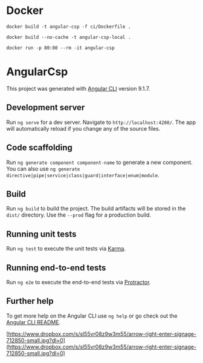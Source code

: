 # Docker

```
docker build -t angular-csp -f ci/Dockerfile .
```

```
docker build --no-cache -t angular-csp-local .
```

```
docker run -p 80:80 --rm -it angular-csp
```

# AngularCsp

This project was generated with [Angular CLI](https://github.com/angular/angular-cli) version 9.1.7.

## Development server

Run `ng serve` for a dev server. Navigate to `http://localhost:4200/`. The app will automatically reload if you change any of the source files.

## Code scaffolding

Run `ng generate component component-name` to generate a new component. You can also use `ng generate directive|pipe|service|class|guard|interface|enum|module`.

## Build

Run `ng build` to build the project. The build artifacts will be stored in the `dist/` directory. Use the `--prod` flag for a production build.

## Running unit tests

Run `ng test` to execute the unit tests via [Karma](https://karma-runner.github.io).

## Running end-to-end tests

Run `ng e2e` to execute the end-to-end tests via [Protractor](http://www.protractortest.org/).

## Further help

To get more help on the Angular CLI use `ng help` or go check out the [Angular CLI README](https://github.com/angular/angular-cli/blob/master/README.md).

[https://www.dropbox.com/s/sl55vr08z9w3m55/arrow-right-enter-signage-712850-small.jpg?dl=0](https://www.dropbox.com/s/sl55vr08z9w3m55/arrow-right-enter-signage-712850-small.jpg?dl=0)
